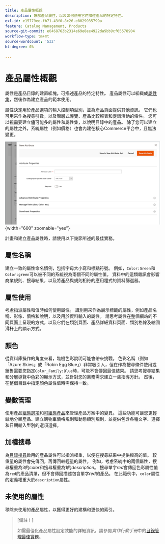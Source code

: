 ```yaml
---
title: 產品屬性概觀
description: 瞭解產品屬性，以及如何使用它們描述產品的特定特性。
exl-id: e15770ee-fb71-43f0-8c26-e8029935799a
feature: Catalog Management, Products
source-git-commit: e0468763b2314e69e8ee4922da9bb9cf65578904
workflow-type: tm+mt
source-wordcount: '532'
ht-degree: 0%

---
```


# 產品屬性概觀

屬性是產品目錄的建置組塊，可描述產品的特定特性。 產品屬性可以組織成[屬性集](attribute-sets.md)，然後作為建立產品的範本使用。

屬性決定用於產品選項的輸入控制項型別，並為產品頁面提供其他資訊。 它們也可用來作為搜尋引數，以及階層式導覽、產品比較報表和促銷活動的條件。 您可以視需要建立儘可能多的屬性和屬性集，以說明目錄中的產品。 除了您可以建立的屬性之外，系統屬性（例如價格）也會內建在核心Commerce平台中，且無法變更。

![編輯產品時建立新屬性](./assets/product-attribute-add-new.png){width="600" zoomable="yes"}

計畫和建立產品屬性時，請使用以下幾節所述的最佳實務。

## 屬性名稱

建立一致的屬性命名慣例，包括字母大小寫和標點符號。 例如，`Color:Green`和`Color:green`可以被不同的系統視為兩個不同的屬性值。 資料中的這類雜訊會影響商業規則、搜尋結果，以及將產品與規則相符的應用程式的資料篩選器。

## 屬性使用

考慮指派屬性和值時如何使用屬性。 識別用來作為展示標籤的屬性，例如產品名稱、影像、價格和說明，以及用於資料輸入的屬性。 請思考屬性在整個網站的不同頁面上呈現的方式，以及它們在類別頁面、產品詳細資料頁面、類別格線及縮圖滑杆上的顯示方式。

## 顏色

從資料庫操作的角度來看，臨機色彩說明可能會帶來挑戰。 色彩名稱（例如「Azure Skies」或「Robin Egg Blue」）非常吸引人，但在作為搜尋條件使用或銷售需要您指定`Color_Family:Blue`時，可能不會傳回最佳結果。 請思考搜尋結果和分層導覽中色彩的顯示方式，並針對您的業務需求建立一些指導方針。 然後，在整個目錄中指定顏色屬性值時需保持一致。

## 變數管理

使用產品[組態選項](product-configurations.md)和[可組態產品](product-create-configurable.md)來管理產品方案中的變異。 這些功能可讓您更輕鬆地分類產品、建立購物車價格規則和動態類別規則，並提供包含各種文字、選擇和日期輸入型別的選項選擇。

## 加權搜尋

為[目錄搜尋](search.md)啟用的產品屬性可以指派權重，以便在搜尋結果中提供較高的值。 較重量的屬性會先傳回，再傳回較輕量的屬性。 例如，考慮系統中的兩個屬性，搜尋權重為3的&#x200B;_color_&#x200B;和搜尋權重為1的&#x200B;_description_。 搜尋單字&#x200B;_red_&#x200B;會傳回色彩屬性值為`red`的產品清單，但不會傳回描述包含單字&#x200B;_red_&#x200B;的產品。 在此範例中，`color`屬性的定義權重大於`description`屬性。

## 未使用的屬性

移除未使用的產品屬性，以獲得更好的建構和更快的索引。


>[備註！]
>
>如需最佳化產品屬性設定效能的詳細資訊，請參閱&#x200B;_實作行動手冊_&#x200B;中的[目錄管理最佳實務](https://experienceleague.adobe.com/zh-hant/docs/commerce-operations/implementation-playbook/best-practices/planning/catalog-management#product-attributes)。
